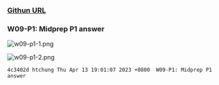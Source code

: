 ### [Githun URL](https://github.com/soso1554848/1112-1N-js-demo-211410831.git)

### W09-P1: Midprep P1 answer

![w09-p1-1.png](https://erogcveccbzsyhbgputf.supabase.co/storage/v1/object/public/demo-xx/md_1N_img/w09-p1-1.png)

![w09-p1-2.png](https://erogcveccbzsyhbgputf.supabase.co/storage/v1/object/public/demo-xx/md_1N_img/w09-p1-2.png)

```
4c3402d htchung Thu Apr 13 19:01:07 2023 +0800  W09-P1: Midprep P1 answer
```
